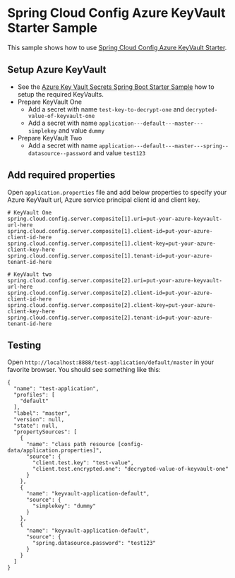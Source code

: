 # Spring Cloud Config Azure KeyVault Starter Sample

This sample shows how to use [Spring Cloud Config Azure KeyVault Starter](../spring-cloud-config-azure-keyvault-starter/).

## Setup Azure KeyVault

* See the [Azure Key Vault Secrets Spring Boot Starter Sample](https://github.com/Azure/azure-sdk-for-java/tree/master/sdk/spring/azure-spring-boot-samples/azure-spring-boot-sample-keyvault-secrets#setup-azure-key-vault)
how to setup the required KeyVaults.
* Prepare KeyVault One
  * Add a secret with name `test-key-to-decrypt-one` and `decrypted-value-of-keyvault-one`
  * Add a secret with name `application---default---master---simplekey` and value `dummy`
* Prepare KeyVault Two
   * Add a secret with name `application---default---master---spring--datasource--password` and value `test123`

## Add required properties

Open `application.properties` file and add below properties to specify your Azure KeyVault url, Azure service principal client id and client key.
```
# KeyVault One
spring.cloud.config.server.composite[1].uri=put-your-azure-keyvault-url-here
spring.cloud.config.server.composite[1].client-id=put-your-azure-client-id-here
spring.cloud.config.server.composite[1].client-key=put-your-azure-client-key-here
spring.cloud.config.server.composite[1].tenant-id=put-your-azure-tenant-id-here

# KeyVault two
spring.cloud.config.server.composite[2].uri=put-your-azure-keyvault-url-here
spring.cloud.config.server.composite[2].client-id=put-your-azure-client-id-here
spring.cloud.config.server.composite[2].client-key=put-your-azure-client-key-here
spring.cloud.config.server.composite[2].tenant-id=put-your-azure-tenant-id-here
```

## Testing

Open `http://localhost:8888/test-application/default/master` in your favorite browser. You should see something like this:

```
{
  "name": "test-application",
  "profiles": [
    "default"
  ],
  "label": "master",
  "version": null,
  "state": null,
  "propertySources": [
    {
      "name": "class path resource [config-data/application.properties]",
      "source": {
        "client.test.key": "test-value",
        "client.test.encrypted.one": "decrypted-value-of-keyvault-one"
      }
    },
    {
      "name": "keyvault-application-default",
      "source": {
        "simplekey": "dummy"
      }
    },
    {
      "name": "keyvault-application-default",
      "source": {
        "spring.datasource.password": "test123"
      }
    }
  ]
}
```

